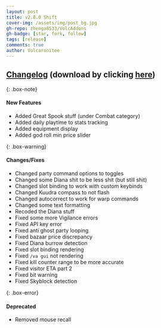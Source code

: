 ```yaml
---
layout: post
title: v2.8.0 Shift
cover-img: /assets/img/post_bg.jpg
gh-repo: zhenga8533/VolcAddons
gh-badge: [star, fork, follow]
tags: [release]
comments: true
author: Volcaronitee
---
```


## [Changelog](https://github.com/zhenga8533/VolcAddons/releases/tag/v2.8.0) (download by clicking [here](https://github.com/zhenga8533/VolcAddons/releases/download/v2.8.0/VolcAddons.zip))

{: .box-note}
#### New Features
- Added Great Spook stuff (under Combat category)
- Added daily playtime to stats tracking
- Added equipment display
- Added god roll min price slider

{: .box-warning}
#### Changes/Fixes
- Changed party command options to toggles
- Changed some Diana shit to be less shit (but still shit)
- Changed slot binding to work with custom keybinds
- Changed Kuudra compass to not flash
- Changed autocorrect to work for warp commands
- Changed some text formatting
- Recoded the Diana stuff
- Fixed some more Vigilance errors
- Fixed API key error
- Fixed anti ghost party looping
- Fixed bazaar price discrepancy
- Fixed Diana burrow detection
- Fixed slot binding rendering
- Fixed `/va gui` not rendering
- Fixed kill counter range to be more accurate
- Fixed visitor ETA part 2
- Fixed bit warning
- Fixed Skyblock detection

{: .box-error}
#### Deprecated
- Removed mouse recall
